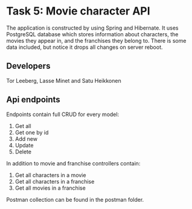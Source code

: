 # Task 5: Movie character API

The application is constructed by using Spring and Hibernate.
It uses PostgreSQL database which stores information about characters, the movies
they appear in, and the franchises they belong to. There is some data included, but notice it
drops all changes on server reboot.

## Developers

Tor Leeberg, Lasse Minet and Satu Heikkonen

## Api endpoints

Endpoints contain full CRUD for every model:
1. Get all 
2. Get one by id
3. Add new
4. Update
5. Delete

In addition to movie and franchise controllers contain:
1. Get all characters in a movie
2. Get all characters in a franchise
3. Get all movies in a franchise

Postman collection can be found in the postman folder.

